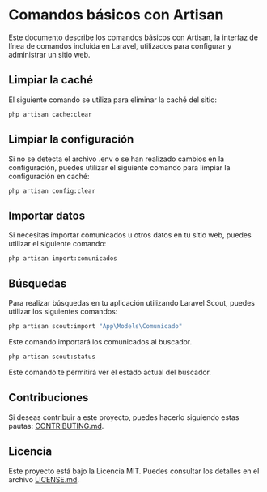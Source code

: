# Comandos básicos con Artisan

Este documento describe los comandos básicos con Artisan, la interfaz de línea de comandos incluida en Laravel, utilizados para configurar y administrar un sitio web.

## Limpiar la caché

El siguiente comando se utiliza para eliminar la caché del sitio:

```
php artisan cache:clear
```

## Limpiar la configuración

Si no se detecta el archivo .env o se han realizado cambios en la configuración, puedes utilizar el siguiente comando para limpiar la configuración en caché:

```
php artisan config:clear
```

## Importar datos

Si necesitas importar comunicados u otros datos en tu sitio web, puedes utilizar el siguiente comando:

```
php artisan import:comunicados
```

## Búsquedas

Para realizar búsquedas en tu aplicación utilizando Laravel Scout, puedes utilizar los siguientes comandos:

```bash
php artisan scout:import "App\Models\Comunicado"
```

Este comando importará los comunicados al buscador.

```bash
php artisan scout:status
```

Este comando te permitirá ver el estado actual del buscador.

## Contribuciones

Si deseas contribuir a este proyecto, puedes hacerlo siguiendo estas pautas: [CONTRIBUTING.md](link-to-contributing-md).

## Licencia

Este proyecto está bajo la Licencia MIT. Puedes consultar los detalles en el archivo [LICENSE.md](link-to-license-md).
